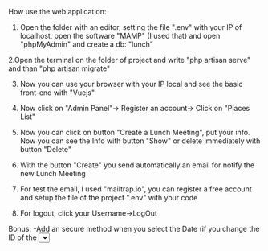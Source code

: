 How use the web application: 

1. Open the folder with an editor, setting the file ".env" with your IP of localhost, open the software "MAMP" (I used that) and open "phpMyAdmin" and create a db: "lunch" 

2.Open the terminal on the folder of project and write "php artisan serve" and than "php artisan migrate" 

3. Now you can use your browser with your IP local and see the basic front-end with "Vuejs"

4. Now click on "Admin Panel"-> Register an account-> Click on "Places List"

5. Now you can click on button "Create a Lunch Meeting", put your info. Now you can see the Info with button "Show" or delete immediately with button "Delete"

6. With the button "Create" you send automatically an email for notify the new Lunch Meeting

7. For test the email, I used "mailtrap.io", you can register a free account and setup the file of the project ".env" with your code

8. For logout, click your Username->LogOut

Bonus: 
-Add an secure method when you select the Date (if you change the ID of the <select>, the system say you "Is invalid")

